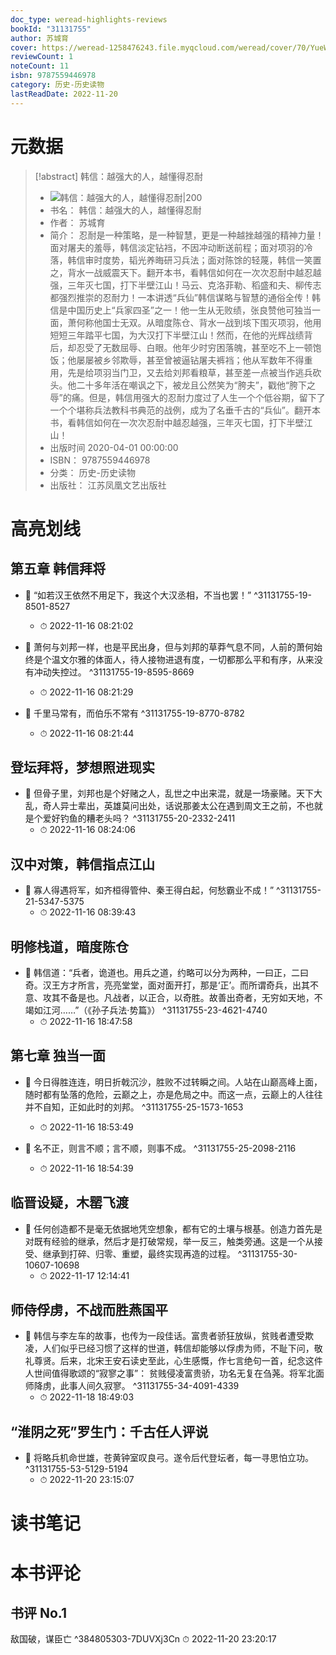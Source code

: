 ```yaml
---
doc_type: weread-highlights-reviews
bookId: "31131755"
author: 苏城育
cover: https://weread-1258476243.file.myqcloud.com/weread/cover/70/YueWen_31131755/t7_YueWen_31131755.jpg
reviewCount: 1
noteCount: 11
isbn: 9787559446978
category: 历史-历史读物
lastReadDate: 2022-11-20
---
```

# 元数据
> [!abstract] 韩信：越强大的人，越懂得忍耐
> - ![ 韩信：越强大的人，越懂得忍耐|200](https://weread-1258476243.file.myqcloud.com/weread/cover/70/YueWen_31131755/t7_YueWen_31131755.jpg)
> - 书名： 韩信：越强大的人，越懂得忍耐
> - 作者： 苏城育
> - 简介： 忍耐是一种策略，是一种智慧，更是一种越挫越强的精神力量！面对屠夫的羞辱，韩信淡定钻裆，不因冲动断送前程；面对项羽的冷落，韩信审时度势，韬光养晦研习兵法；面对陈馀的轻蔑，韩信一笑置之，背水一战威震天下。翻开本书，看韩信如何在一次次忍耐中越忍越强，三年灭七国，打下半壁江山！马云、克洛菲勒、稻盛和夫、柳传志都强烈推崇的忍耐力！一本讲透“兵仙”韩信谋略与智慧的通俗全传！韩信是中国历史上“兵家四圣”之一！他一生从无败绩，张良赞他可独当一面，萧何称他国士无双。从暗度陈仓、背水一战到垓下围灭项羽，他用短短三年踏平七国，为大汉打下半壁江山！然而，在他的光辉战绩背后，却忍受了无数屈辱、白眼。他年少时穷困落魄，甚至吃不上一顿饱饭；他屡屡被乡邻欺辱，甚至曾被逼钻屠夫裤裆；他从军数年不得重用，先是给项羽当门卫，又去给刘邦看粮草，甚至差一点被当作逃兵砍头。他二十多年活在嘲讽之下，被龙且公然笑为“胯夫”，戳他“胯下之辱”的痛。但是，韩信用强大的忍耐力度过了人生一个个低谷期，留下了一个个堪称兵法教科书典范的战例，成为了名垂千古的“兵仙”。翻开本书，看韩信如何在一次次忍耐中越忍越强，三年灭七国，打下半壁江山！
> - 出版时间 2020-04-01 00:00:00
> - ISBN： 9787559446978
> - 分类： 历史-历史读物
> - 出版社： 江苏凤凰文艺出版社

# 高亮划线

## 第五章 韩信拜将


- 📌 “如若汉王依然不用足下，我这个大汉丞相，不当也罢！” ^31131755-19-8501-8527
    - ⏱ 2022-11-16 08:21:02 

- 📌 萧何与刘邦一样，也是平民出身，但与刘邦的草莽气息不同，人前的萧何始终是个温文尔雅的体面人，待人接物进退有度，一切都那么平和有序，从来没有冲动失控过。 ^31131755-19-8595-8669
    - ⏱ 2022-11-16 08:21:29 

- 📌 千里马常有，而伯乐不常有 ^31131755-19-8770-8782
    - ⏱ 2022-11-16 08:21:44 
## 登坛拜将，梦想照进现实


- 📌 但骨子里，刘邦也是个好赌之人，乱世之中出来混，就是一场豪赌。天下大乱，奇人异士辈出，英雄莫问出处，话说那姜太公在遇到周文王之前，不也就是个爱好钓鱼的糟老头吗？ ^31131755-20-2332-2411
    - ⏱ 2022-11-16 08:24:06 
## 汉中对策，韩信指点江山


- 📌 寡人得遇将军，如齐桓得管仲、秦王得白起，何愁霸业不成！” ^31131755-21-5347-5375
    - ⏱ 2022-11-16 08:39:43 
## 明修栈道，暗度陈仓


- 📌 韩信道：“兵者，诡道也。用兵之道，约略可以分为两种，一曰正，二曰奇。汉王方才所言，亮亮堂堂，面对面开打，那是‘正’。而所谓奇兵，出其不意、攻其不备是也。凡战者，以正合，以奇胜。故善出奇者，无穷如天地，不竭如江河……”（《孙子兵法·势篇》） ^31131755-23-4621-4740
    - ⏱ 2022-11-16 18:47:58 
## 第七章 独当一面


- 📌 今日得胜连连，明日折戟沉沙，胜败不过转瞬之间。人站在山巅高峰上面，随时都有坠落的危险，云巅之上，亦是危局之中。而这一点，云巅上的人往往并不自知，正如此时的刘邦。 ^31131755-25-1573-1653
    - ⏱ 2022-11-16 18:53:49 

- 📌 名不正，则言不顺；言不顺，则事不成。 ^31131755-25-2098-2116
    - ⏱ 2022-11-16 18:54:39 
## 临晋设疑，木罂飞渡


- 📌 任何创造都不是毫无依据地凭空想象，都有它的土壤与根基。创造力首先是对既有经验的继承，然后才是打破常规，举一反三，触类旁通。这是一个从接受、继承到打碎、归零、重塑，最终实现再造的过程。 ^31131755-30-10607-10698
    - ⏱ 2022-11-17 12:14:41 
## 师侍俘虏，不战而胜燕国平


- 📌 韩信与李左车的故事，也传为一段佳话。富贵者骄狂放纵，贫贱者遭受欺凌，人们似乎已经习惯了这样的世道，韩信却能够以俘虏为师，不耻下问，敬礼尊贤。后来，北宋王安石读史至此，心生感慨，作七言绝句一首，纪念这件人世间值得歌颂的“寂寥之事”： 贫贱侵凌富贵骄，功名无复在刍荛。将军北面师降虏，此事人间久寂寥。 ^31131755-34-4091-4339
    - ⏱ 2022-11-18 18:49:03 
## “淮阴之死”罗生门：千古任人评说


- 📌 将略兵机命世雄，苍黄钟室叹良弓。遂令后代登坛者，每一寻思怕立功。 ^31131755-53-5129-5194
    - ⏱ 2022-11-20 23:15:07 
# 读书笔记

# 本书评论

## 书评 No.1 
敌国破，谋臣亡 ^384805303-7DUVXj3Cn
⏱ 2022-11-20 23:20:17
